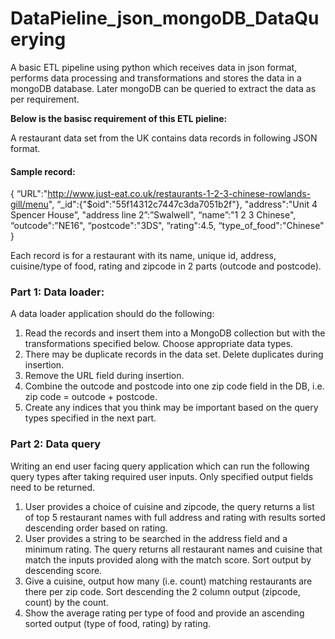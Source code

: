 # DataPieline_json_mongoDB_DataQuerying
A basic ETL pipeline using python which receives data in json format, performs data processing and transformations and stores the data in a mongoDB database. Later mongoDB can be queried to extract the data as per requirement.

**Below is the basisc requirement of this ETL pieline:**

A restaurant data set from the UK contains data records in following JSON format.

#### **Sample record:**
{
	“URL":"http://www.just-eat.co.uk/restaurants-1-2-3-chinese-rowlands-gill/menu",
	“_id":{"$oid":"55f14312c7447c3da7051b2f"},
	"address":"Unit 4 Spencer House”,
	"address line 2”:”Swalwell", 
	“name”:"1 2 3 Chinese",
	“outcode":"NE16",
	“postcode":"3DS",
	“rating":4.5,
	“type_of_food":"Chinese"
}

Each record is for a restaurant with its name, unique id, address, cuisine/type of food, rating and zipcode in 2 parts (outcode and postcode). 

### **Part 1: Data loader:**

A data loader application should do the following:
1.	Read the records and insert them into a MongoDB collection but with the transformations specified below. Choose appropriate data types.
2.	There may be duplicate records in the data set. Delete duplicates during insertion.
3.	Remove the URL field during insertion. 
4.	Combine the outcode and postcode into one zip code field in the DB, i.e. zip code = outcode + postcode.
5.	Create any indices that you think may be important based on the query types specified in the next part.


### **Part 2: Data query**

Writing an end user facing query application which can run the following query types after taking required user inputs. Only specified output fields need to be returned.
1.	User provides a choice of cuisine and zipcode, the query returns a list of top 5 restaurant names with full address and rating with results sorted descending order based on rating.
2.	User provides a string to be searched in the address field and a minimum rating. The query returns all restaurant names and cuisine that match the inputs provided along with the match score. Sort output by descending score.
3.	Give a cuisine, output how many (i.e. count) matching restaurants are there per zip code. Sort descending the 2 column output (zipcode, count) by the count.
4.	Show the average rating per type of food and provide an ascending sorted output (type of food, rating) by rating. 

